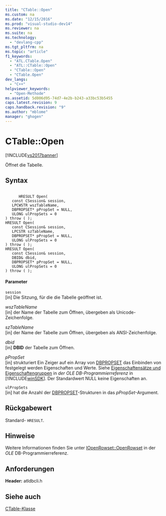 ```yaml
---
title: "CTable::Open"
ms.custom: na
ms.date: "12/15/2016"
ms.prod: "visual-studio-dev14"
ms.reviewer: na
ms.suite: na
ms.technology: 
  - "devlang-cpp"
ms.tgt_pltfrm: na
ms.topic: "article"
f1_keywords: 
  - "ATL.CTable.Open"
  - "ATL::CTable::Open"
  - "CTable::Open"
  - "CTable.Open"
dev_langs: 
  - "C++"
helpviewer_keywords: 
  - "Open-Methode"
ms.assetid: 5d006d95-74d7-4e2b-b243-a33bc53b5455
caps.latest.revision: 9
caps.handback.revision: "9"
ms.author: "mblome"
manager: "ghogen"
---
```

# CTable::Open
[!INCLUDE[vs2017banner](../../assembler/inline/includes/vs2017banner.md)]

Öffnet die Tabelle.  
  
## Syntax  
  
```  
  
      HRESULT Open(  
   const CSession& session,  
   LPCWSTR wszTableName,  
   DBPROPSET* pPropSet = NULL,  
   ULONG ulPropSets = 0  
) throw ( );  
HRESULT Open(  
   const CSession& session,  
   LPCSTR szTableName,  
   DBPROPSET* pPropSet = NULL,  
   ULONG ulPropSets = 0  
) throw ( );  
HRESULT Open(  
   const CSession& session,  
   DBID& dbid,  
   DBPROPSET* pPropSet = NULL,  
   ULONG ulPropSets = 0  
) throw ( );  
```  
  
#### Parameter  
 `session`  
 \[in\] Die Sitzung, für die die Tabelle geöffnet ist.  
  
 *wszTableName*  
 \[in\] der Name der Tabelle zum Öffnen, übergeben als Unicode\-Zeichenfolge.  
  
 *szTableName*  
 \[in\] der Name der Tabelle zum Öffnen, übergeben als ANSI\-Zeichenfolge.  
  
 *dbid*  
 \[in\] **DBID** der Tabelle zum Öffnen.  
  
 *pPropSet*  
 \[in\] strukturiert Ein Zeiger auf ein Array von [DBPROPSET](https://msdn.microsoft.com/en-us/library/ms714367.aspx) das Einbinden von festgelegt werden Eigenschaften und Werte.  Siehe [Eigenschaftensätze und Eigenschaftengruppen](https://msdn.microsoft.com/en-us/library/ms713696.aspx) in *der OLE DB\-Programmierreferenz* in [!INCLUDE[winSDK](../../atl/includes/winsdk_md.md)].  Der Standardwert NULL keine Eigenschaften an.  
  
 `ulPropSets`  
 \[in\] hat die Anzahl der [DBPROPSET](https://msdn.microsoft.com/en-us/library/ms714367.aspx)\-Strukturen in das *pPropSet*\-Argument.  
  
## Rückgabewert  
 Standard\- `HRESULT`.  
  
## Hinweise  
 Weitere Informationen finden Sie unter [IOpenRowset::OpenRowset](https://msdn.microsoft.com/en-us/library/ms716724.aspx) in der *OLE* DB\-Programmierreferenz.  
  
## Anforderungen  
 **Header:** atldbcli.h  
  
## Siehe auch  
 [CTable\-Klasse](../../data/oledb/ctable-class.md)